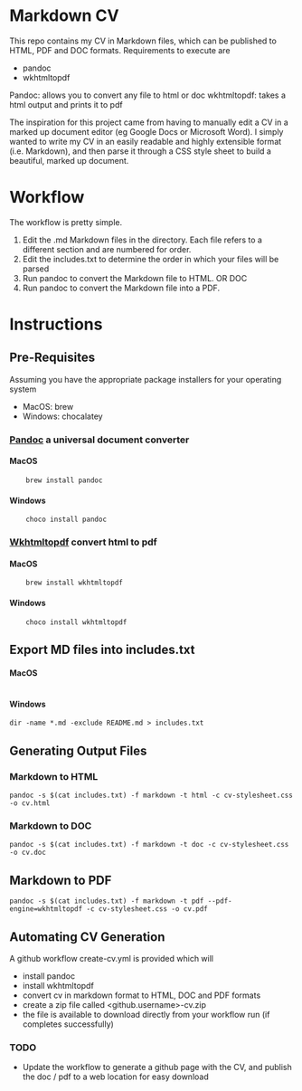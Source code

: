 # Markdown CV

This repo contains my CV in Markdown files, which can be published to HTML, PDF and DOC formats.
Requirements to execute are
* pandoc
* wkhtmltopdf

Pandoc: allows you to convert any file to html or doc
wkhtmltopdf: takes a html output and prints it to pdf

The inspiration for this project came from having to manually edit a CV in a marked up document editor (eg Google Docs or Microsoft Word). I simply wanted to write my CV in an easily readable and highly extensible format (i.e. Markdown), and then parse it through a CSS style sheet to build a beautiful, marked up document.

# Workflow

The workflow is pretty simple.

1. Edit the .md Markdown files in the directory. Each file refers to a different section and are numbered for order.
2. Edit the includes.txt to determine the order in which your files will be parsed
3. Run pandoc to convert the Markdown file to HTML. OR DOC
4. Run pandoc to convert the Markdown file into a PDF.

# Instructions

## Pre-Requisites
Assuming you have the appropriate package installers for your operating system
* MacOS: brew
* Windows: chocalatey
  
### [Pandoc](https://pandoc.org) a universal document converter
#### MacOS
```
    brew install pandoc
```
#### Windows
```
    choco install pandoc
```

### [Wkhtmltopdf](https://wkhtmltopdf.org) convert html to pdf
#### MacOS
```
    brew install wkhtmltopdf
```
#### Windows
```
    choco install wkhtmltopdf
```

## Export MD files into includes.txt
#### MacOS
```
```
#### Windows
```
dir -name *.md -exclude README.md > includes.txt
```

## Generating Output Files

### Markdown to HTML

```
pandoc -s $(cat includes.txt) -f markdown -t html -c cv-stylesheet.css -o cv.html
```
### Markdown to DOC

```
pandoc -s $(cat includes.txt) -f markdown -t doc -c cv-stylesheet.css -o cv.doc
```
## Markdown to PDF

```
pandoc -s $(cat includes.txt) -f markdown -t pdf --pdf-engine=wkhtmltopdf -c cv-stylesheet.css -o cv.pdf
```
## Automating CV Generation
A github workflow create-cv.yml is provided which will 
* install pandoc
* install wkhtmltopdf
* convert cv in markdown format to HTML, DOC and PDF formats
* create a zip file called <github.username>-cv.zip
* the file is available to download directly from your workflow run (if completes successfully)


### TODO
- Update the workflow to generate a github page with the CV, and publish the doc / pdf to a web location for easy download